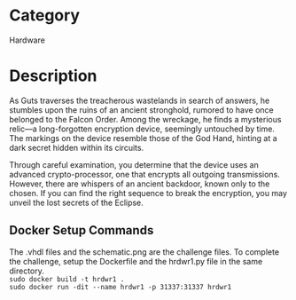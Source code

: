 # Category
Hardware

# Description
As Guts traverses the treacherous wastelands in search of answers, he stumbles upon the ruins of an ancient stronghold, rumored to have once belonged to the Falcon Order. Among the wreckage, he finds a mysterious relic—a long-forgotten encryption device, seemingly untouched by time. The markings on the device resemble those of the God Hand, hinting at a dark secret hidden within its circuits.

Through careful examination, you determine that the device uses an advanced crypto-processor, one that encrypts all outgoing transmissions. However, there are whispers of an ancient backdoor, known only to the chosen. If you can find the right sequence to break the encryption, you may unveil the lost secrets of the Eclipse.

## Docker Setup Commands
The .vhdl files and the schematic.png are the challenge files. To complete the challenge, setup the Dockerfile and the hrdwr1.py file in the same directory.  
``sudo docker build -t hrdwr1 .``  
``sudo docker run -dit --name hrdwr1 -p 31337:31337 hrdwr1``
